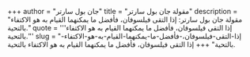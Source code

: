 +++
author = "جان بول سارتر"
title = "مقولة جان بول سارتر"
description = "مقولة جان بول سارتر: إذا التقى فيلسوفان، فأفضل ما يمكنهما القيام به هو الاكتفاء بالتحية."
quote = '''إذا التقى فيلسوفان، فأفضل ما يمكنهما القيام به هو الاكتفاء بالتحية.'''
slug = "إذا-التقى-فيلسوفان،-فأفضل-ما-يمكنهما-القيام-به-هو-الاكتفاء-بالتحية"
+++
إذا التقى فيلسوفان، فأفضل ما يمكنهما القيام به هو الاكتفاء بالتحية.
